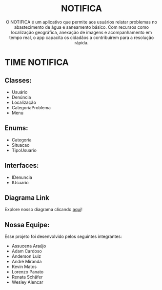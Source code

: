 <h1 align="center"> NOTIFICA </h1>

<p align="center">
  O NOTIFICA é um aplicativo que permite aos usuários relatar problemas no abastecimento de água e saneamento básico. Com recursos como localização geográfica, anexação de imagens e acompanhamento em tempo real, o app capacita os cidadãos a contribuírem para a resolução rápida.<br/>
</p>

# TIME NOTIFICA

## Classes:

- Usuário
- Denúncia
- Localização
- CategoriaProblema
- Menu

## Enums:

- Categoria
- Situacao
- TipoUsuario

## Interfaces: 

- IDenuncia
- IUsuario

## Diagrama Link

Explore nosso diagrama clicando [aqui](https://lucid.app/lucidchart/e41bfd6f-a5a1-4133-a7b7-5fa85bf7cf64/edit?viewport_loc=-1209%2C-879%2C3940%2C2037%2C0_0&invitationId=inv_3c649ade-ef29-4321-90c6-c55875064a46)!

## Nossa Equipe:

Esse projeto foi desenvolvido pelos seguintes integrantes:

- Assucena Araújo
- Adam Cardoso
- Anderson Luiz
- André Miranda
- Kevin Matos
- Lorenzo Panato
- Renata Schäfer
- Wesley Alencar